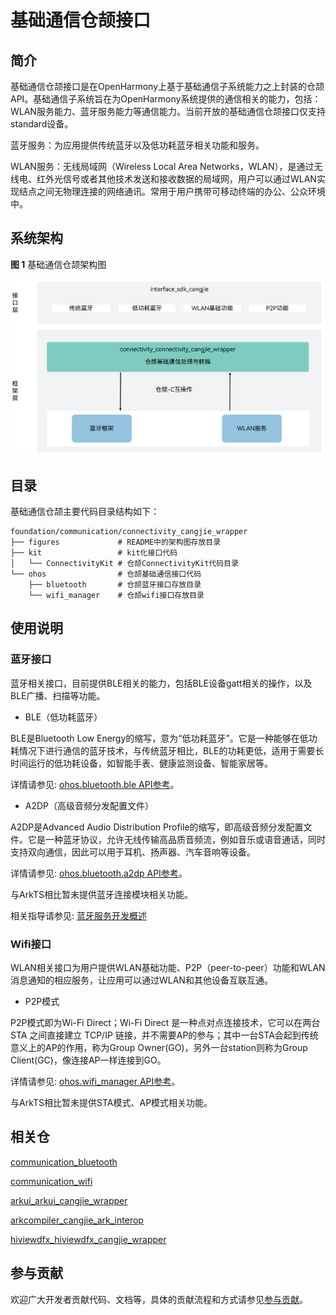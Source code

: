 # 基础通信仓颉接口

## 简介

基础通信仓颉接口是在OpenHarmony上基于基础通信子系统能力之上封装的仓颉API。基础通信子系统旨在为OpenHarmony系统提供的通信相关的能力，包括：WLAN服务能力、蓝牙服务能力等通信能力。当前开放的基础通信仓颉接口仅支持standard设备。

蓝牙服务：为应用提供传统蓝牙以及低功耗蓝牙相关功能和服务。

WLAN服务：无线局域网（Wireless Local Area Networks，WLAN），是通过无线电、红外光信号或者其他技术发送和接收数据的局域网，用户可以通过WLAN实现结点之间无物理连接的网络通讯。常用于用户携带可移动终端的办公、公众环境中。

## 系统架构

**图 1**  基础通信仓颉架构图

![](figures/connectivity_cangjie_wrapper_architecture.png)

## 目录

基础通信仓颉主要代码目录结构如下：

```
foundation/communication/connectivity_cangjie_wrapper
├── figures             # README中的架构图存放目录
├── kit                 # kit化接口代码
│   └── ConnectivityKit # 仓颉ConnectivityKit代码目录
└── ohos                # 仓颉基础通信接口代码
    ├── bluetooth       # 仓颉蓝牙接口存放目录
    └── wifi_manager    # 仓颉wifi接口存放目录
```

## 使用说明

### 蓝牙接口

蓝牙相关接口，目前提供BLE相关的能力，包括BLE设备gatt相关的操作，以及BLE广播、扫描等功能。

-   BLE（低功耗蓝牙）

BLE是Bluetooth Low Energy的缩写，意为“低功耗蓝牙”。它是一种能够在低功耗情况下进行通信的蓝牙技术，与传统蓝牙相比，BLE的功耗更低，适用于需要长时间运行的低功耗设备，如智能手表、健康监测设备、智能家居等。

详情请参见: [ohos.bluetooth.ble API参考](https://gitcode.com/openharmony-sig/arkcompiler_cangjie_ark_interop/blob/master/doc/API_Reference/source_zh_cn/apis/ConnectivityKit/cj-apis-bluetooth-ble.md)。

-   A2DP（高级音频分发配置文件）

A2DP是Advanced Audio Distribution Profile的缩写，即高级音频分发配置文件。它是一种蓝牙协议，允许无线传输高品质音频流，例如音乐或语音通话，同时支持双向通信，因此可以用于耳机、扬声器、汽车音响等设备。

详情请参见: [ohos.bluetooth.a2dp API参考](https://gitcode.com/openharmony-sig/arkcompiler_cangjie_ark_interop/blob/master/doc/API_Reference/source_zh_cn/apis/ConnectivityKit/cj-apis-bluetooth-a2dp.md)。

与ArkTS相比暂未提供蓝牙连接模块相关功能。

相关指导请参见: [蓝牙服务开发概述](https://gitcode.com/openharmony-sig/arkcompiler_cangjie_ark_interop/blob/master/doc/Dev_Guide/source_zh_cn/connectivity/bluetooth/cj-bluetooth-overview.md)

### Wifi接口

WLAN相关接口为用户提供WLAN基础功能、P2P（peer-to-peer）功能和WLAN消息通知的相应服务，让应用可以通过WLAN和其他设备互联互通。

-   P2P模式

P2P模式即为Wi-Fi Direct；Wi-Fi Direct 是一种点对点连接技术，它可以在两台 STA 之间直接建立 TCP/IP 链接，并不需要AP的参与；其中一台STA会起到传统意义上的AP的作用，称为Group Owner(GO)，另外一台station则称为Group Client(GC)，像连接AP一样连接到GO。

详情请参见: [ohos.wifi\_manager API参考](https://gitcode.com/openharmony-sig/arkcompiler_cangjie_ark_interop/blob/master/doc/API_Reference/source_zh_cn/apis/ConnectivityKit/cj-apis-wifi_manager.md)。

与ArkTS相比暂未提供STA模式、AP模式相关功能。

## 相关仓

[communication\_bluetooth](https://gitee.com/openharmony/communication_bluetooth/blob/master/README_zh.md)

[communication\_wifi](https://gitee.com/openharmony/communication_wifi/blob/master/README_zh.md)

[arkui\_arkui\_cangjie\_wrapper](https://gitcode.com/openharmony-sig/arkui_arkui_cangjie_wrapper)

[arkcompiler\_cangjie\_ark\_interop](https://gitcode.com/openharmony-sig/arkcompiler_cangjie_ark_interop)

[hiviewdfx\_hiviewdfx\_cangjie\_wrapper](https://gitcode.com/openharmony-sig/hiviewdfx_hiviewdfx_cangjie_wrapper)

## 参与贡献

欢迎广大开发者贡献代码、文档等，具体的贡献流程和方式请参见[参与贡献](https://gitcode.com/openharmony/docs/blob/master/zh-cn/contribute/%E5%8F%82%E4%B8%8E%E8%B4%A1%E7%8C%AE.md)。
